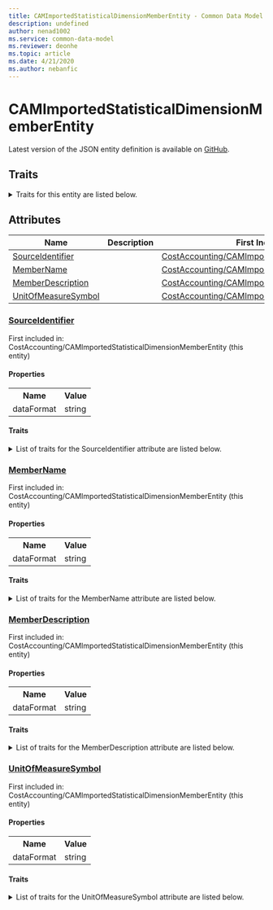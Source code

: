 ```yaml
---
title: CAMImportedStatisticalDimensionMemberEntity - Common Data Model | Microsoft Docs
description: undefined
author: nenad1002
ms.service: common-data-model
ms.reviewer: deonhe
ms.topic: article
ms.date: 4/21/2020
ms.author: nebanfic
---
```


# CAMImportedStatisticalDimensionMemberEntity

  
 Latest version of the JSON entity definition is available on <a href="https://github.com/Microsoft/CDM/tree/master/schemaDocuments/core/operationsCommon/Entities/SupplyChain/CostAccounting/CAMImportedStatisticalDimensionMemberEntity.cdm.json" target="_blank">GitHub</a>.  

## Traits

<details>
<summary>Traits for this entity are listed below.  
</summary>

**is.CDM.entityVersion**  
  <table><tr><th>Parameter</th><th>Value</th><th>Data type</th><th>Explanation</th></tr><tr><td>versionNumber</td><td>"1.0.0"</td><td>string</td><td>semantic version number of the entity</td></tr></table>

**is.application.releaseVersion**  
  <table><tr><th>Parameter</th><th>Value</th><th>Data type</th><th>Explanation</th></tr><tr><td>releaseVersion</td><td>"10.0.13.0"</td><td>string</td><td>semantic version number of the application introducing this entity</td></tr></table>

</details>

## Attributes

|Name|Description|First Included in Instance|
|---|---|---|
|[SourceIdentifier](#SourceIdentifier)||<a href="CAMImportedStatisticalDimensionMemberEntity.md" target="_blank">CostAccounting/CAMImportedStatisticalDimensionMemberEntity</a>|
|[MemberName](#MemberName)||<a href="CAMImportedStatisticalDimensionMemberEntity.md" target="_blank">CostAccounting/CAMImportedStatisticalDimensionMemberEntity</a>|
|[MemberDescription](#MemberDescription)||<a href="CAMImportedStatisticalDimensionMemberEntity.md" target="_blank">CostAccounting/CAMImportedStatisticalDimensionMemberEntity</a>|
|[UnitOfMeasureSymbol](#UnitOfMeasureSymbol)||<a href="CAMImportedStatisticalDimensionMemberEntity.md" target="_blank">CostAccounting/CAMImportedStatisticalDimensionMemberEntity</a>|

### <a href=#SourceIdentifier name="SourceIdentifier">SourceIdentifier</a>

First included in: CostAccounting/CAMImportedStatisticalDimensionMemberEntity (this entity)  

#### Properties

<table><tr><th>Name</th><th>Value</th></tr><tr><td>dataFormat</td><td>string</td></tr></table>

#### Traits

<details>
<summary>List of traits for the SourceIdentifier attribute are listed below.</summary>

**is.dataFormat.character**  
**is.dataFormat.big**  
**is.dataFormat.array**  
**is.dataFormat.character**  
**is.dataFormat.array**  
</details>

### <a href=#MemberName name="MemberName">MemberName</a>

First included in: CostAccounting/CAMImportedStatisticalDimensionMemberEntity (this entity)  

#### Properties

<table><tr><th>Name</th><th>Value</th></tr><tr><td>dataFormat</td><td>string</td></tr></table>

#### Traits

<details>
<summary>List of traits for the MemberName attribute are listed below.</summary>

**is.dataFormat.character**  
**is.dataFormat.big**  
**is.dataFormat.array**  
**is.dataFormat.character**  
**is.dataFormat.array**  
</details>

### <a href=#MemberDescription name="MemberDescription">MemberDescription</a>

First included in: CostAccounting/CAMImportedStatisticalDimensionMemberEntity (this entity)  

#### Properties

<table><tr><th>Name</th><th>Value</th></tr><tr><td>dataFormat</td><td>string</td></tr></table>

#### Traits

<details>
<summary>List of traits for the MemberDescription attribute are listed below.</summary>

**is.dataFormat.character**  
**is.dataFormat.big**  
**is.dataFormat.array**  
**is.dataFormat.character**  
**is.dataFormat.array**  
</details>

### <a href=#UnitOfMeasureSymbol name="UnitOfMeasureSymbol">UnitOfMeasureSymbol</a>

First included in: CostAccounting/CAMImportedStatisticalDimensionMemberEntity (this entity)  

#### Properties

<table><tr><th>Name</th><th>Value</th></tr><tr><td>dataFormat</td><td>string</td></tr></table>

#### Traits

<details>
<summary>List of traits for the UnitOfMeasureSymbol attribute are listed below.</summary>

**is.dataFormat.character**  
**is.dataFormat.big**  
**is.dataFormat.array**  
**is.dataFormat.character**  
**is.dataFormat.array**  
</details>

